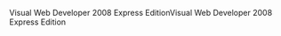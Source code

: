 <span data-ttu-id="0c35c-101">Visual Web Developer 2008 Express Edition</span><span class="sxs-lookup"><span data-stu-id="0c35c-101">Visual Web Developer 2008 Express Edition</span></span>